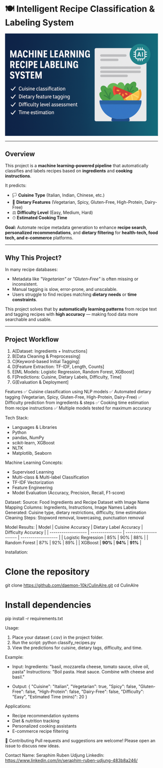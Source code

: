 # 🍽️ Intelligent Recipe Classification & Labeling System

![Project Banner](banner.png)

---

## Overview
This project is a **machine learning–powered pipeline** that automatically classifies and labels recipes based on **ingredients** and **cooking instructions**.

It predicts:
- 🏳 **Cuisine Type** (Italian, Indian, Chinese, etc.)
- 🥦 **Dietary Features** (Vegetarian, Spicy, Gluten-Free, High-Protein, Dairy-Free)
- ⚖ **Difficulty Level** (Easy, Medium, Hard)
- ⏱ **Estimated Cooking Time**

**Goal:** Automate recipe metadata generation to enhance **recipe search**, **personalized recommendations**, and **dietary filtering** for **health-tech, food tech, and e-commerce** platforms.

---

## Why This Project?
In many recipe databases:
- Metadata like *"Vegetarian"* or *"Gluten-Free"* is often missing or inconsistent.
- Manual tagging is slow, error-prone, and unscalable.
- Users struggle to find recipes matching **dietary needs** or **time constraints**.

This project solves that by **automatically learning patterns** from recipe text and tagging recipes with **high accuracy** — making food data more searchable and usable.

---

## Project Workflow

1. A[Dataset: Ingredients + Instructions] 
2. B[Data Cleaning & Preprocessing] 
3. C[Keyword-based Initial Tagging] 
4. D[Feature Extraction: TF-IDF, Length, Counts] 
5. E[ML Models: Logistic Regression, Random Forest, XGBoost] 
6. F[Predictions: Cuisine, Dietary Labels, Difficulty, Time] 
7. G[Evaluation & Deployment]

Features
✅ Cuisine classification using NLP models
✅ Automated dietary tagging (Vegetarian, Spicy, Gluten-Free, High-Protein, Dairy-Free)
✅ Difficulty prediction from ingredients & steps
✅ Cooking time estimation from recipe instructions
✅ Multiple models tested for maximum accuracy

Tech Stack:
- Languages & Libraries
- Python
- pandas, NumPy
- scikit-learn, XGBoost
- NLTK
- Matplotlib, Seaborn

Machine Learning Concepts:
- Supervised Learning
- Multi-class & Multi-label Classification
- TF-IDF Vectorization
- Feature Engineering
- Model Evaluation (Accuracy, Precision, Recall, F1-score)

Dataset:
Source: Food Ingredients and Recipe Dataset with Image Name Mapping
Columns: Ingredients, Instructions, Image Names
Labels Generated: Cuisine type, dietary restrictions, difficulty, time estimation
Cleaning Steps: Stopword removal, lowercasing, punctuation removal


Model Results:
| Model               | Cuisine Accuracy | Dietary Label Accuracy | Difficulty Accuracy |
| ------------------- | ---------------- | ---------------------- | ------------------- |
| Logistic Regression | 85%              | 90%                    | 88%                 |
| Random Forest       | 87%              | 92%                    | 89%                 |
| XGBoost             | **90%**          | **94%**                | **91%**             |

Installation:
# Clone the repository
git clone https://github.com/daemon-10k/CulinAIre.git
cd CulinAIre

# Install dependencies
pip install -r requirements.txt

Usage:
1. Place your dataset (.csv) in the project folder.
2. Run the script: python classify_recipes.py
3. View the predictions for cuisine, dietary tags, difficulty, and time.

Example:

- Input: Ingredients: "basil, mozzarella cheese, tomato sauce, olive oil, pasta"
Instructions: "Boil pasta. Heat sauce. Combine with cheese and basil."

- Output: {
  "Cuisine": "Italian",
  "Vegetarian": true,
  "Spicy": false,
  "Gluten-Free": false,
  "High-Protein": false,
  "Dairy-Free": false,
  "Difficulty": "Easy",
  "Estimated Time (mins)": 20
}

Applications:
- Recipe recommendation systems
- Diet & nutrition tracking
- Personalized cooking assistants
- E-commerce recipe filtering

🤝 Contributing
Pull requests and suggestions are welcome! Please open an issue to discuss new ideas.

Contact
Name: Seraphim Ruben Udjung
LinkedIn: https://www.linkedin.com/in/seraphim-ruben-udjung-483b8a246/
